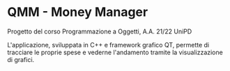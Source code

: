 # QMM - Money Manager  
Progetto del corso Programmazione a Oggetti, A.A. 21/22 UniPD

L'applicazione, sviluppata in C++ e framework grafico QT, permette di tracciare le proprie spese e vederne l'andamento tramite la visualizzazione di grafici.

